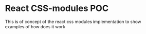 # React CSS-modules POC
This is of concept of the react css modules implementation to show examples of how does it work

